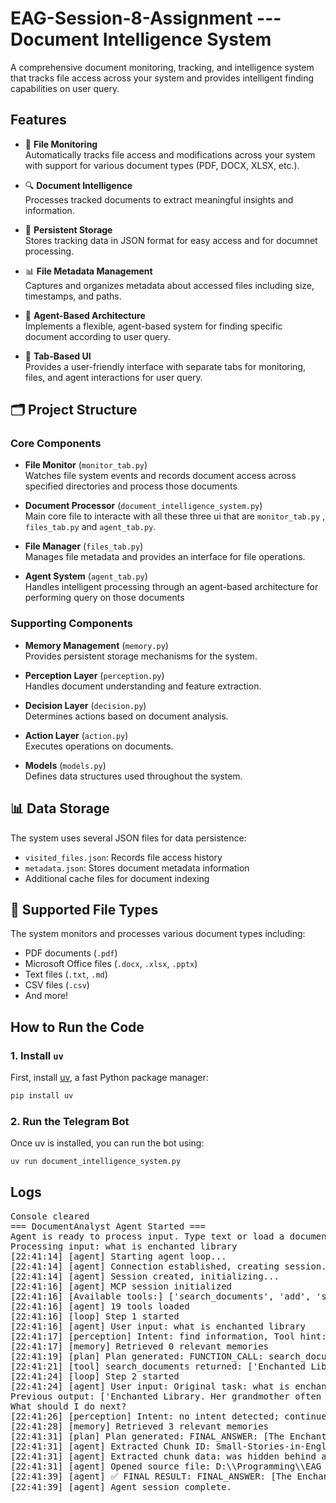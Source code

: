 # EAG-Session-8-Assignment     --- Document Intelligence System

A comprehensive document monitoring, tracking, and intelligence system that tracks file access across your system and provides intelligent finding capabilities on user query.

## Features

- 📁 **File Monitoring**  
  Automatically tracks file access and modifications across your system with support for various document types (PDF, DOCX, XLSX, etc.).

- 🔍 **Document Intelligence**  
  Processes tracked documents to extract meaningful insights and information.

- 💾 **Persistent Storage**  
  Stores tracking data in JSON format for easy access and for documnet processing.

- 📊 **File Metadata Management**  
  Captures and organizes metadata about accessed files including size, timestamps, and paths.

- 🧠 **Agent-Based Architecture**  
  Implements a flexible, agent-based system for finding specific document according to user query.

- 📱 **Tab-Based UI**  
  Provides a user-friendly interface with separate tabs for monitoring, files, and agent interactions for user query.

## 🗂️ Project Structure

### Core Components

- **File Monitor** (`monitor_tab.py`)  
  Watches file system events and records document access across specified directories and process those documents

- **Document Processor** (`document_intelligence_system.py`)  
  Main core file to interacte with all these three ui that are `monitor_tab.py` ,  `files_tab.py`  and `agent_tab.py`.

- **File Manager** (`files_tab.py`)  
  Manages file metadata and provides an interface for file operations.

- **Agent System** (`agent_tab.py`)  
  Handles intelligent processing through an agent-based architecture for performing query on those documents



### Supporting Components

- **Memory Management** (`memory.py`)  
  Provides persistent storage mechanisms for the system.

- **Perception Layer** (`perception.py`)  
  Handles document understanding and feature extraction.

- **Decision Layer** (`decision.py`)  
  Determines actions based on document analysis.

- **Action Layer** (`action.py`)  
  Executes operations on documents.

- **Models** (`models.py`)  
  Defines data structures used throughout the system.

## 📊 Data Storage

The system uses several JSON files for data persistence:

- `visited_files.json`: Records file access history
- `metadata.json`: Stores document metadata information
- Additional cache files for document indexing

## 🔮 Supported File Types

The system monitors and processes various document types including:

- PDF documents (`.pdf`)
- Microsoft Office files (`.docx`, `.xlsx`, `.pptx`)
- Text files (`.txt`, `.md`)
- CSV files (`.csv`)
- And more!

## How to Run the Code

### 1. Install `uv`

First, install [uv](https://github.com/astral-sh/uv), a fast Python package manager:

```bash
pip install uv
```
### 2.  Run the Telegram Bot

Once uv is installed, you can run the bot using:

```bash
uv run document_intelligence_system.py

```


## Logs

<pre>Console cleared
=== DocumentAnalyst Agent Started ===
Agent is ready to process input. Type text or load a document file.
Processing input: what is enchanted library
[22:41:14] [agent] Starting agent loop...
[22:41:14] [agent] Connection established, creating session...
[22:41:14] [agent] Session created, initializing...
[22:41:16] [agent] MCP session initialized
[22:41:16] [Available tools:] ['search_documents', 'add', 'sqrt', 'subtract', 'multiply', 'divide', 'power', 'cbrt', 'factorial', 'log', 'remainder', 'sin', 'cos', 'tan', 'mine', 'create_thumbnail', 'strings_to_chars_to_int', 'int_list_to_exponential_sum', 'fibonacci_numbers']
[22:41:16] [agent] 19 tools loaded
[22:41:16] [loop] Step 1 started
[22:41:16] [agent] User input: what is enchanted library
[22:41:17] [perception] Intent: find information, Tool hint: Search
[22:41:17] [memory] Retrieved 0 relevant memories
[22:41:19] [plan] Plan generated: FUNCTION_CALL: search_documents|query="enchanted library"
[22:41:21] [tool] search_documents returned: ['Enchanted Library. Her grandmother often spoke of its wonders, and Emily dreamed of one day exploring its mystical halls. One sunny afternoon, while rummaging through her grandmother’s attic, Emily stumbled upon a hidden compartment in an old wooden chest. Inside, she found an intricately designed key with shimmering runes and a tag that read: “To awaken the magic, unlock the heart.” Excited, Emily hurried to the library. The once-majestic building was overgrown with ivy and vines. The grand wooden doors were locked tight, but Emily’s key fit perfectly. As she turned it, the doors creaked open with a magical shimmer, revealing a world of enchantment. Inside, the library was bathed in a golden glow. Dust motes danced in the air, and the shelves, though covered in cobwebs, seemed to whisper secrets. Emily approached the grand hall, where a towering book, bound in gold and silver, rested on a pedestal. The book was locked with a complex mechanism. Suddenly, a soft, rustling sound caught Emily’s attention. Out of the shadows emerged a glowing, ancient book named Barnaby. He floated gracefully, his cover adorned with ornate patterns and twinkling stars. “Welcome, Emily,” Barnaby said in a warm, echoing voice. “I’ve been waiting for someone with a pure heart to restore the magic. I am Barnaby, the guardian of this library.” Emily’s eyes widened. “You know my name?” Barnaby chuckled softly. “I know all who seek the magic of stories. To restore the library, we must unlock the heart of its enchantment. But first, we need to navigate the\n[Source: Small-Stories-in-English-learnenglishteam.com_.pdf, Chunk ID: Small-Stories-in-English-learnenglishteam.com_4,path: D:\\Programming\\EAG V1\\pdf\\Small-Stories-in-English-learnenglishteam.com.pdf]', 'was hidden behind a sliding wall. Finn used the code to unlock the wall, revealing a dazzling array of gold coins, jewels, and precious artifacts. At the center of the treasure was a beautifully crafted chest with a plaque that read: “To the bravest of hearts.” As Finn marveled at the treasure, Captain Squawk appeared again, fluttering with joy. “Ye’ve done it, young adventurer! Ye’ve found the lost treasure of Pi-Rate Island! But remember, true treasure is not just gold and jewels—it’s the adventure and courage ye showed.” Finn agreed, realizing that the journey itself had been as valuable as the treasure. He returned to Seaside with stories of his adventure and the lost treasure. The villagers celebrated his bravery, and Pi-Rate Island became a symbol of adventure and discovery. Main Idea: The true treasure lies not just in gold and jewels, but in the courage and adventure experienced along the journey. The Enchanted Library In the charming village of Willowbrook, there was once a grand library known as the Enchanted Library, famous for its magical books and timeless tales. Sadly, a dark spell had sealed the library for years, leaving its wonders dormant and forgotten. Emily, a bright and adventurous girl with a love for stories, had always been captivated by the tales of the Enchanted Library. Her grandmother often spoke of its wonders, and Emily dreamed of one day exploring its mystical halls. One sunny afternoon, while rummaging through her grandmother’s attic, Emily stumbled upon a hidden compartment in an old wooden chest. Inside,\n[Source: Small-Stories-in-English-learnenglishteam.com_.pdf, Chunk ID: Small-Stories-in-English-learnenglishteam.com_3,path: D:\\Programming\\EAG V1\\pdf\\Small-Stories-in-English-learnenglishteam.com.pdf]', 'this library.” Emily’s eyes widened. “You know my name?” Barnaby chuckled softly. “I know all who seek the magic of stories. To restore the library, we must unlock the heart of its enchantment. But first, we need to navigate the challenges that have kept it hidden for so long.” Barnaby led Emily through the labyrinthine library, filled with hidden passages and secret rooms. They ventured into the Grand Gallery, a room with walls that were covered in moving paintings and glowing constellations. Each painting depicted scenes from famous stories, but they seemed frozen in time. Emily’s first challenge was to solve a puzzle to unlock a hidden door. The door was adorned with a riddle: “I speak without a mouth and hear without ears. I have no body, but I come alive with wind. What am I?” Barnaby hovered beside her, his pages fluttering with anticipation. Emily thought deeply and answered, “An echo!” The door creaked open, revealing a hidden chamber filled with old, dusty scrolls. In this chamber, Emily and Barnaby discovered a journal with clues to the library’s secrets. The journal spoke of three enchanted relics that held the key to awakening the magic: a mystical feather, a golden quill, and an ancient scroll. Their journey led them to the Hall of Relics, where the feather was hidden. The room was filled with enchanted traps and magical barriers. Emily had to navigate through a series of moving platforms and shifting walls. With Barnaby’s guidance and encouragement, Emily’s quick thinking and bravery helped her retrieve\n[Source: Small-Stories-in-English-learnenglishteam.com_.pdf, Chunk ID: Small-Stories-in-English-learnenglishteam.com_5,path: D:\\Programming\\EAG V1\\pdf\\Small-Stories-in-English-learnenglishteam.com.pdf]', 'I am used by almost every person. What am I?” “I can be cracked, made, told, and played. What am I?” “I have keys but open no locks. I have space but no room. You can enter but not go outside. What am I?” With each correct answer, the chest’s lock clicked open. When Emily finally opened the chest, a brilliant light burst forth, filling the library with warmth and magic. The once-sleeping books awoke, their pages rustling with excitement, and the enchantment of the library was restored. Emily and Barnaby watched as the library transformed into a vibrant, magical place. The books floated gently from the shelves, and the air was filled with the soft whispers of stories coming to life. Emily was given the special gift of bringing stories to life simply by reading them aloud. Returning to Willowbrook, Emily shared her adventure with the villagers, who marveled at the revived Enchanted Library. The library’s doors were now open to everyone, and the village celebrated the magic of stories and the wonders of imagination. Emily’s adventure taught her that the true magic of the library was not just in its books but in the belief and curiosity that could awaken even the deepest enchantments. Main Idea: The true magic of stories is unlocked through curiosity, courage, and a belief in the power of imagination. The Brave Little Squirrel In the heart of the forest, there was a brave little squirrel named Nutty. Nutty was known for his boundless energy and adventurous spirit. One day,\n[Source: Small-Stories-in-English-learnenglishteam.com_.pdf, Chunk ID: Small-Stories-in-English-learnenglishteam.com_7,path: D:\\Programming\\EAG V1\\pdf\\Small-Stories-in-English-learnenglishteam.com.pdf]', 'sought to harness its power for himself. Without it, the village’s magic was waning, and its connection to the outside world was slowly disappearing. Determined to help, Ella set out with Lorian and his friends. The first stop was the Enchanted Forest, a mystical part of the forest filled with ancient trees and hidden paths. Ella was introduced to the village’s wise old wizard, Alaric, who had once been a guardian of the Heartstone but had lost his memory and powers after the crystal was stolen. Alaric, though frail and forgetful, gave Ella a magical compass that would guide her to the sorcerer’s lair. He also shared a clue: “The Heartstone lies where shadows dance and the moonlight sings.” Ella and Lorian ventured deeper into the forest, encountering a series of magical challenges. They navigated through the Whispering Woods, where the trees whispered secrets and misdirected travelers. They befriended a mischievous sprite named Flicker who offered to guide them through the maze of thorns in exchange for a promise of friendship. Flicker led them to the Moonlit Glade, where shadows seemed to come alive. The sorcerer’s lair was hidden in a cave behind a waterfall. As they approached, Ella noticed that the cave was guarded by enchanted creatures—a giant, shimmering serpent with scales like mirrors. Ella used her wits to distract the serpent by creating illusions with her lantern and using the magical compass to find a hidden path around it. Inside the cave, she found the Heartstone atop a pedestal, glowing faintly in the dim\n[Source: Small-Stories-in-English-learnenglishteam.com_.pdf, Chunk ID: Small-Stories-in-English-learnenglishteam.com_14,path: D:\\Programming\\EAG V1\\pdf\\Small-Stories-in-English-learnenglishteam.com.pdf]']
[22:41:24] [loop] Step 2 started
[22:41:24] [agent] User input: Original task: what is enchanted library
Previous output: ['Enchanted Library. Her grandmother often spoke of its wonders, and Emily dreamed of one day exploring its mystical halls. One sunny afternoon, while rummaging through her grandmother’s attic, Emily stumbled upon a hidden compartment in an old wooden chest. Inside, she found an intricately designed key with shimmering runes and a tag that read: “To awaken the magic, unlock the heart.” Excited, Emily hurried to the library. The once-majestic building was overgrown with ivy and vines. The grand wooden doors were locked tight, but Emily’s key fit perfectly. As she turned it, the doors creaked open with a magical shimmer, revealing a world of enchantment. Inside, the library was bathed in a golden glow. Dust motes danced in the air, and the shelves, though covered in cobwebs, seemed to whisper secrets. Emily approached the grand hall, where a towering book, bound in gold and silver, rested on a pedestal. The book was locked with a complex mechanism. Suddenly, a soft, rustling sound caught Emily’s attention. Out of the shadows emerged a glowing, ancient book named Barnaby. He floated gracefully, his cover adorned with ornate patterns and twinkling stars. “Welcome, Emily,” Barnaby said in a warm, echoing voice. “I’ve been waiting for someone with a pure heart to restore the magic. I am Barnaby, the guardian of this library.” Emily’s eyes widened. “You know my name?” Barnaby chuckled softly. “I know all who seek the magic of stories. To restore the library, we must unlock the heart of its enchantment. But first, we need to navigate the\n[Source: Small-Stories-in-English-learnenglishteam.com_.pdf, Chunk ID: Small-Stories-in-English-learnenglishteam.com_4,path: D:\\Programming\\EAG V1\\pdf\\Small-Stories-in-English-learnenglishteam.com.pdf]', 'was hidden behind a sliding wall. Finn used the code to unlock the wall, revealing a dazzling array of gold coins, jewels, and precious artifacts. At the center of the treasure was a beautifully crafted chest with a plaque that read: “To the bravest of hearts.” As Finn marveled at the treasure, Captain Squawk appeared again, fluttering with joy. “Ye’ve done it, young adventurer! Ye’ve found the lost treasure of Pi-Rate Island! But remember, true treasure is not just gold and jewels—it’s the adventure and courage ye showed.” Finn agreed, realizing that the journey itself had been as valuable as the treasure. He returned to Seaside with stories of his adventure and the lost treasure. The villagers celebrated his bravery, and Pi-Rate Island became a symbol of adventure and discovery. Main Idea: The true treasure lies not just in gold and jewels, but in the courage and adventure experienced along the journey. The Enchanted Library In the charming village of Willowbrook, there was once a grand library known as the Enchanted Library, famous for its magical books and timeless tales. Sadly, a dark spell had sealed the library for years, leaving its wonders dormant and forgotten. Emily, a bright and adventurous girl with a love for stories, had always been captivated by the tales of the Enchanted Library. Her grandmother often spoke of its wonders, and Emily dreamed of one day exploring its mystical halls. One sunny afternoon, while rummaging through her grandmother’s attic, Emily stumbled upon a hidden compartment in an old wooden chest. Inside,\n[Source: Small-Stories-in-English-learnenglishteam.com_.pdf, Chunk ID: Small-Stories-in-English-learnenglishteam.com_3,path: D:\\Programming\\EAG V1\\pdf\\Small-Stories-in-English-learnenglishteam.com.pdf]', 'this library.” Emily’s eyes widened. “You know my name?” Barnaby chuckled softly. “I know all who seek the magic of stories. To restore the library, we must unlock the heart of its enchantment. But first, we need to navigate the challenges that have kept it hidden for so long.” Barnaby led Emily through the labyrinthine library, filled with hidden passages and secret rooms. They ventured into the Grand Gallery, a room with walls that were covered in moving paintings and glowing constellations. Each painting depicted scenes from famous stories, but they seemed frozen in time. Emily’s first challenge was to solve a puzzle to unlock a hidden door. The door was adorned with a riddle: “I speak without a mouth and hear without ears. I have no body, but I come alive with wind. What am I?” Barnaby hovered beside her, his pages fluttering with anticipation. Emily thought deeply and answered, “An echo!” The door creaked open, revealing a hidden chamber filled with old, dusty scrolls. In this chamber, Emily and Barnaby discovered a journal with clues to the library’s secrets. The journal spoke of three enchanted relics that held the key to awakening the magic: a mystical feather, a golden quill, and an ancient scroll. Their journey led them to the Hall of Relics, where the feather was hidden. The room was filled with enchanted traps and magical barriers. Emily had to navigate through a series of moving platforms and shifting walls. With Barnaby’s guidance and encouragement, Emily’s quick thinking and bravery helped her retrieve\n[Source: Small-Stories-in-English-learnenglishteam.com_.pdf, Chunk ID: Small-Stories-in-English-learnenglishteam.com_5,path: D:\\Programming\\EAG V1\\pdf\\Small-Stories-in-English-learnenglishteam.com.pdf]', 'I am used by almost every person. What am I?” “I can be cracked, made, told, and played. What am I?” “I have keys but open no locks. I have space but no room. You can enter but not go outside. What am I?” With each correct answer, the chest’s lock clicked open. When Emily finally opened the chest, a brilliant light burst forth, filling the library with warmth and magic. The once-sleeping books awoke, their pages rustling with excitement, and the enchantment of the library was restored. Emily and Barnaby watched as the library transformed into a vibrant, magical place. The books floated gently from the shelves, and the air was filled with the soft whispers of stories coming to life. Emily was given the special gift of bringing stories to life simply by reading them aloud. Returning to Willowbrook, Emily shared her adventure with the villagers, who marveled at the revived Enchanted Library. The library’s doors were now open to everyone, and the village celebrated the magic of stories and the wonders of imagination. Emily’s adventure taught her that the true magic of the library was not just in its books but in the belief and curiosity that could awaken even the deepest enchantments. Main Idea: The true magic of stories is unlocked through curiosity, courage, and a belief in the power of imagination. The Brave Little Squirrel In the heart of the forest, there was a brave little squirrel named Nutty. Nutty was known for his boundless energy and adventurous spirit. One day,\n[Source: Small-Stories-in-English-learnenglishteam.com_.pdf, Chunk ID: Small-Stories-in-English-learnenglishteam.com_7,path: D:\\Programming\\EAG V1\\pdf\\Small-Stories-in-English-learnenglishteam.com.pdf]', 'sought to harness its power for himself. Without it, the village’s magic was waning, and its connection to the outside world was slowly disappearing. Determined to help, Ella set out with Lorian and his friends. The first stop was the Enchanted Forest, a mystical part of the forest filled with ancient trees and hidden paths. Ella was introduced to the village’s wise old wizard, Alaric, who had once been a guardian of the Heartstone but had lost his memory and powers after the crystal was stolen. Alaric, though frail and forgetful, gave Ella a magical compass that would guide her to the sorcerer’s lair. He also shared a clue: “The Heartstone lies where shadows dance and the moonlight sings.” Ella and Lorian ventured deeper into the forest, encountering a series of magical challenges. They navigated through the Whispering Woods, where the trees whispered secrets and misdirected travelers. They befriended a mischievous sprite named Flicker who offered to guide them through the maze of thorns in exchange for a promise of friendship. Flicker led them to the Moonlit Glade, where shadows seemed to come alive. The sorcerer’s lair was hidden in a cave behind a waterfall. As they approached, Ella noticed that the cave was guarded by enchanted creatures—a giant, shimmering serpent with scales like mirrors. Ella used her wits to distract the serpent by creating illusions with her lantern and using the magical compass to find a hidden path around it. Inside the cave, she found the Heartstone atop a pedestal, glowing faintly in the dim\n[Source: Small-Stories-in-English-learnenglishteam.com_.pdf, Chunk ID: Small-Stories-in-English-learnenglishteam.com_14,path: D:\\Programming\\EAG V1\\pdf\\Small-Stories-in-English-learnenglishteam.com.pdf]']
What should I do next?
[22:41:26] [perception] Intent: no intent detected; continue current task, Tool hint: N/A
[22:41:28] [memory] Retrieved 3 relevant memories
[22:41:31] [plan] Plan generated: FINAL_ANSWER: [The Enchanted Library was a grand library in the charming village of Willowbrook, famous for its magical books and timeless tales. Sadly, a dark spell had sealed the library for years, leaving its wonders dormant and forgotten. It was restored by Emily, a bright and adventurous girl.] [Source: Small-Stories-in-English-learnenglishteam.com_.pdf, Chunk ID: Small-Stories-in-English-learnenglishteam.com_3,path: D:\\Programming\\EAG V1\\pdf\\Small-Stories-in-English-learnenglishteam.com.pdf]
[22:41:31] [agent] Extracted Chunk ID: Small-Stories-in-English-learnenglishteam.com__3
[22:41:31] [agent] Extracted chunk data: was hidden behind a sliding wall. Finn used the code to unlock the wall, revealing a dazzling array of gold coins, jewels, and precious artifacts. At the center of the treasure was a beautifully crafted chest with a plaque that read: “To the bravest of hearts.” As Finn marveled at the treasure, Captain Squawk appeared again, fluttering with joy. “Ye’ve done it, young adventurer! Ye’ve found the lost treasure of Pi-Rate Island! But remember, true treasure is not just gold and jewels—it’s the adventure and courage ye showed.” Finn agreed, realizing that the journey itself had been as valuable as the treasure. He returned to Seaside with stories of his adventure and the lost treasure. The villagers celebrated his bravery, and Pi-Rate Island became a symbol of adventure and discovery. Main Idea: The true treasure lies not just in gold and jewels, but in the courage and adventure experienced along the journey. The Enchanted Library In the charming village of Willowbrook, there was once a grand library known as the Enchanted Library, famous for its magical books and timeless tales. Sadly, a dark spell had sealed the library for years, leaving its wonders dormant and forgotten. Emily, a bright and adventurous girl with a love for stories, had always been captivated by the tales of the Enchanted Library. Her grandmother often spoke of its wonders, and Emily dreamed of one day exploring its mystical halls. One sunny afternoon, while rummaging through her grandmother’s attic, Emily stumbled upon a hidden compartment in an old wooden chest. Inside,
[22:41:31] [agent] Opened source file: D:\\Programming\\EAG V1\\pdf\\Small-Stories-in-English-learnenglishteam.com_.pdf
[22:41:39] [agent] ✅ FINAL RESULT: FINAL_ANSWER: [The Enchanted Library was a grand library in the charming village of Willowbrook, famous for its magical books and timeless tales. Sadly, a dark spell had sealed the library for years, leaving its wonders dormant and forgotten. It was restored by Emily, a bright and adventurous girl.] [Source: Small-Stories-in-English-learnenglishteam.com_.pdf, Chunk ID: Small-Stories-in-English-learnenglishteam.com_3,path: D:\\Programming\\EAG V1\\pdf\\Small-Stories-in-English-learnenglishteam.com.pdf]
[22:41:39] [agent] Agent session complete.</pre>
